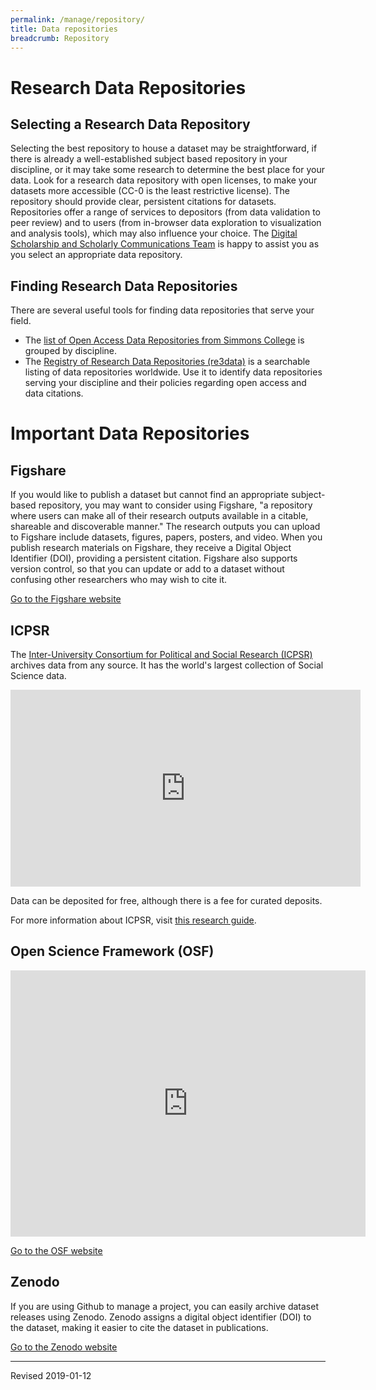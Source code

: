 ```yaml
---
permalink: /manage/repository/
title: Data repositories
breadcrumb: Repository
---
```


# Research Data Repositories

## Selecting a Research Data Repository

Selecting the best repository to house a dataset may be straightforward, if there is already a well-established subject based repository in your discipline, or it may take some research to determine the best place for your data.  Look for a research data repository with open licenses, to make your datasets more accessible (CC-0 is the least restrictive license). The repository should provide clear, persistent citations for datasets.  Repositories offer a range of services to depositors (from data validation to peer review) and to users (from in-browser data exploration to visualization and analysis tools), which may also influence your choice.  The [Digital Scholarship and Scholarly Communications Team](https://www.library.vanderbilt.edu/scholarly/) is happy to assist you as you select an appropriate data repository.

## Finding Research Data Repositories

There are several useful tools for finding data repositories that serve your field.

- The [list of Open Access Data Repositories from Simmons College](http://oad.simmons.edu/oadwiki/Data_repositories) is grouped by discipline.
- The [Registry of Research Data Repositories (re3data)](http://www.re3data.org/) is a searchable listing of data repositories worldwide.  Use it to identify data repositories serving your discipline and their policies regarding open access and data citations.

# Important Data Repositories

## Figshare

If you would like to publish a dataset but cannot find an appropriate subject-based repository, you may want to consider using Figshare, "a repository where users can make all of their research outputs available in a citable, shareable and discoverable manner."  The research outputs you can upload to Figshare include datasets, figures, papers, posters, and video.  When you publish research materials on Figshare, they receive a Digital Object Identifier (DOI), providing a persistent citation.  Figshare also supports version control, so that you can update or add to a dataset without confusing other researchers who may wish to cite it.

[Go to the Figshare website](http://figshare.com/)

## ICPSR

The [Inter-University Consortium for Political and Social Research (ICPSR)](https://www.icpsr.umich.edu/icpsrweb/) archives data from any source.  It has the world's largest collection of Social Science data.  

<iframe width="560" height="315" src="https://www.youtube.com/embed/VsU5dlnSPv8" frameborder="0" allow="accelerometer; autoplay; encrypted-media; gyroscope; picture-in-picture" allowfullscreen></iframe>

Data can be deposited for free, although there is a fee for curated deposits.

For more information about ICPSR, visit [this research guide](https://researchguides.library.vanderbilt.edu/icpsr).

## Open Science Framework (OSF)

<iframe src="https://widgets.figshare.com/articles/7173068/embed?show_title=1" width="568" height="426" frameborder="0"></iframe>

[Go to the OSF website](https://osf.io/)

## Zenodo

If you are using Github to manage a project, you can easily archive dataset releases using Zenodo.  Zenodo assigns a digital object identifier (DOI) to the dataset, making it easier to cite the dataset in publications.

[Go to the Zenodo website](https://zenodo.org/)

----
Revised 2019-01-12
